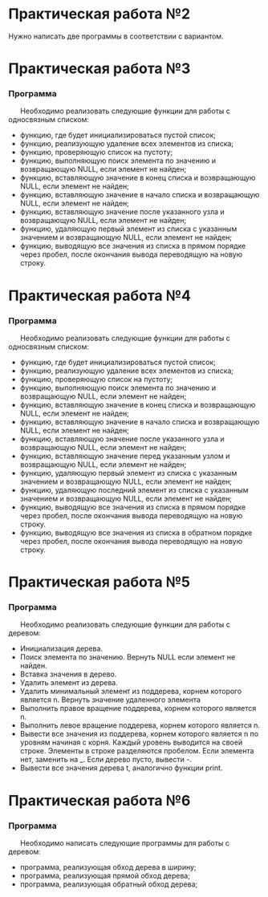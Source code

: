 # Практическая работа №2

Нужно написать две программы в соответствии с вариантом.

# Практическая работа №3

### Программа
&nbsp;&nbsp;&nbsp;&nbsp;&nbsp; Необходимо реализовать следующие функции для работы с односвязным списком:
- функцию, где будет инициализироваться пустой список;
- функцию, реализующую удаление всех элементов из списка;
- функцию, проверяющую список на пустоту;
- функцию, выполняющую поиск элемента по значению и возвращающую NULL, если элемент не найден;
- функцию, вставляющую значение в конец списка и возвращающую NULL, если элемент не найден;
- функцию, вставляющую значение в начало списка и возвращающую NULL, если элемент не найден;
- функцию, вставляющую значение после указанного узла и возвращающую NULL, если элемент не найден;
- функцию, удаляющую первый элемент из списка с указанным значением и возвращающую NULL, если элемент не найден;
- функцию, выводящую все значения из списка в прямом порядке через пробел, после окончания вывода переводящую на новую строку.

# Практическая работа №4

### Программа
&nbsp;&nbsp;&nbsp;&nbsp;&nbsp; Необходимо реализовать следующие функции для работы с односвязным списком:
- функцию, где будет инициализироваться пустой список;
- функцию, реализующую удаление всех элементов из списка;
- функцию, проверяющую список на пустоту;
- функцию, выполняющую поиск элемента по значению и возвращающую NULL, если элемент не найден;
- функцию, вставляющую значение в конец списка и возвращающую NULL, если элемент не найден;
- функцию, вставляющую значение в начало списка и возвращающую NULL, если элемент не найден;
- функцию, вставляющую значение после указанного узла и возвращающую NULL, если элемент не найден;
- функцию, вставляющую значение перед указанным узлом и возвращающую NULL, если элемент не найден;
- функцию, удаляющую первый элемент из списка с указанным значением и возвращающую NULL, если элемент не найден;
- функцию, удаляющую последний элемент из списка с указанным значением и возвращающую NULL, если элемент не найден;
- функцию, выводящую все значения из списка в прямом порядке через пробел, после окончания вывода переводящую на новую строку.
- функцию, выводящую все значения из списка в обратном порядке через пробел, после окончания вывода переводящую на новую строку.

# Практическая работа №5

### Программа
&nbsp;&nbsp;&nbsp;&nbsp;&nbsp; Необходимо реализовать следующие функции для работы с деревом:
- Инициализация дерева.
- Поиск элемента по значению. Вернуть NULL если элемент не найден.
- Вставка значения в дерево.
- Удалить элемент из дерева.
- Удалить минимальный элемент из поддерева, корнем которого является n. Вернуть значение удаленного элемента
- Выполнить правое вращение поддерева, корнем которого является n.
- Выполнить левое вращение поддерева, корнем которого является n.
- Вывести все значения из поддерева, корнем которого является n по уровням начиная с корня. Каждый уровень выводится на своей строке. Элементы в строке разделяются пробелом. Если элемента нет, заменить на _. Если дерево пусто, вывести -.
- Вывести все значения дерева t, аналогично функции print.

# Практическая работа №6

### Программа
&nbsp;&nbsp;&nbsp;&nbsp;&nbsp; Необходимо написать следующие программы для работы с деревом:
- программа, реализующая обход дерева в ширину;
- программа, реализующая прямой обход дерева;
- программа, реализующая обратный обход дерева;
